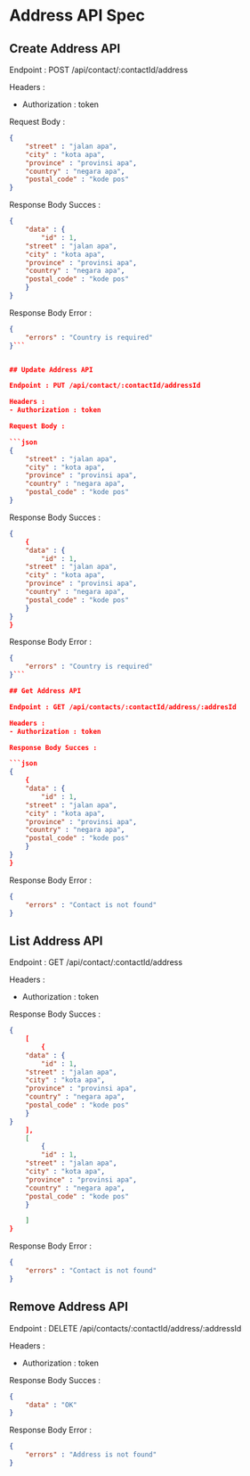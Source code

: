 # Address API Spec

## Create Address API

Endpoint : POST /api/contact/:contactId/address

Headers :
- Authorization : token

Request Body :

```json
{
    "street" : "jalan apa",
    "city" : "kota apa",
    "province" : "provinsi apa",
    "country" : "negara apa",
    "postal_code" : "kode pos"
}
```

Response Body Succes :

```json
{
    "data" : {
        "id" : 1,
    "street" : "jalan apa",
    "city" : "kota apa",
    "province" : "provinsi apa",
    "country" : "negara apa",
    "postal_code" : "kode pos"
    }
}
```

Response Body Error :

```json
{
    "errors" : "Country is required"
}```


## Update Address API

Endpoint : PUT /api/contact/:contactId/addressId

Headers :
- Authorization : token

Request Body :

```json
{
    "street" : "jalan apa",
    "city" : "kota apa",
    "province" : "provinsi apa",
    "country" : "negara apa",
    "postal_code" : "kode pos"
}
```

Response Body Succes :

```json
{
    {
    "data" : {
        "id" : 1,
    "street" : "jalan apa",
    "city" : "kota apa",
    "province" : "provinsi apa",
    "country" : "negara apa",
    "postal_code" : "kode pos"
    }
}
}
```

Response Body Error :

```json
{
    "errors" : "Country is required"
}```

## Get Address API

Endpoint : GET /api/contacts/:contactId/address/:addresId

Headers :
- Authorization : token

Response Body Succes :

```json
{
    {
    "data" : {
        "id" : 1,
    "street" : "jalan apa",
    "city" : "kota apa",
    "province" : "provinsi apa",
    "country" : "negara apa",
    "postal_code" : "kode pos"
    }
}
}
```

Response Body Error :

```json
{
    "errors" : "Contact is not found"
}
```

## List Address API

Endpoint : GET /api/contact/:contactId/address

Headers :
- Authorization : token

Response Body Succes :

```json
{
    [
        {
    "data" : {
        "id" : 1,
    "street" : "jalan apa",
    "city" : "kota apa",
    "province" : "provinsi apa",
    "country" : "negara apa",
    "postal_code" : "kode pos"
    }
}
    ],
    [
        {
        "id" : 1,
    "street" : "jalan apa",
    "city" : "kota apa",
    "province" : "provinsi apa",
    "country" : "negara apa",
    "postal_code" : "kode pos"
    }

    ]
}
```

Response Body Error :

```json
{
    "errors" : "Contact is not found"
}
```

## Remove Address API

Endpoint : DELETE /api/contacts/:contactId/address/:addressId

Headers :
- Authorization : token

Response Body Succes :

```json
{
    "data" : "OK"
}
```

Response Body Error :

```json
{
    "errors" : "Address is not found"
}
```